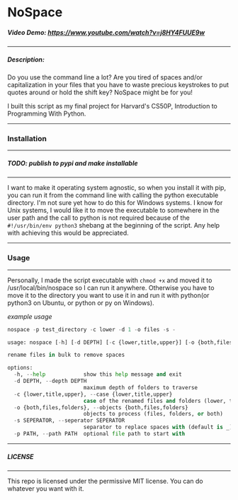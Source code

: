 # NoSpace
##### Video Demo: https://www.youtube.com/watch?v=j8HY4FUUE9w
---
##### Description:
Do you use the command line a lot? Are you tired of spaces and/or capitalization 
in your files that you have to waste precious keystrokes to put quotes around or
hold the shift key?
NoSpace might be for you!

I built this script as my final project for Harvard's CS50P, Introduction to 
Programming With Python.

---
### Installation
---
##### TODO: publish to pypi and make installable
---
I want to make it operating system agnostic, so when you install it with pip,
you can run it from the command line with calling the python executable directory.
I'm not sure yet how to do this for Windows systems. I know for Unix systems,
I would like it to move the executable to somewhere in the user path and the call to python is not required 
because of the `#!/usr/bin/env python3` shebang at the beginning of the script.
Any help with achieving this would be appreciated.

---
### Usage
---
Personally, I made the script executable with `chmod +x` and 
moved it to /usr/local/bin/nospace
so I can run it anywhere. Otherwise you have to move it to the directory you want to 
use it in and run it with python(or python3 on Ubuntu, or python or py on Windows).

_example usage_
```py
nospace -p test_directory -c lower -d 1 -o files -s -
```

```py
usage: nospace [-h] [-d DEPTH] [-c {lower,title,upper}] [-o {both,files,folders}] [-s SEPERATOR] [-p PATH]

rename files in bulk to remove spaces

options:
  -h, --help            show this help message and exit
  -d DEPTH, --depth DEPTH
                        maximum depth of folders to traverse
  -c {lower,title,upper}, --case {lower,title,upper}
                        case of the renamed files and folders (lower, title, or upper)
  -o {both,files,folders}, --objects {both,files,folders}
                        objects to process (files, folders, or both)
  -s SEPERATOR, --seperator SEPERATOR
                        separator to replace spaces with (default is _)
  -p PATH, --path PATH  optional file path to start with
```
---
##### LICENSE

---
This repo is licensed under the permissive MIT license.  You can do whatever you want with it.
